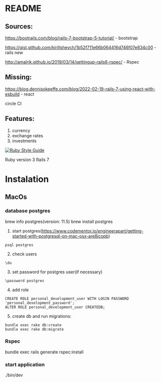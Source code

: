 # README

## Sources:

https://bootrails.com/blog/rails-7-bootstrap-5-tutorial/ - bootstrap

https://gist.github.com/kirillshevch/1b52f711e66b064416d746f07e834c00 - rails new

http://amalrik.github.io/2019/03/14/settingup-rails6-rspec/ - Rspec

## Missing:

https://blog.dennisokeeffe.com/blog/2022-02-19-rails-7-using-react-with-esbuild - react

circle CI

## Features:

1. currency
2. exchange rates
3. investments

[![Ruby Style Guide](https://img.shields.io/badge/code_style-community-brightgreen.svg)](https://rubystyle.guide)

Ruby version 3
Rails 7

# Instalation

## MacOs

### database postgres

brew info postgres(version: 11.5)
brew install postgres

1. start postgres(https://www.codementor.io/engineerapart/getting-started-with-postgresql-on-mac-osx-are8jcopb)
```
psql postgres
```

2. check users
```
\du
```

3. set password for postgres user(if necessary)
```
\password postgres
```

4. add role

```
CREATE ROLE personal_development_user WITH LOGIN PASSWORD 'personal_development_password';
ALTER ROLE personal_development_user CREATEDB;
```

5. create db and run migrations:

```
bundle exec rake db:create
bundle exec rake db:migrate
```

### Rspec

bundle exec rails generate rspec:install

### start application

./bin/dev
